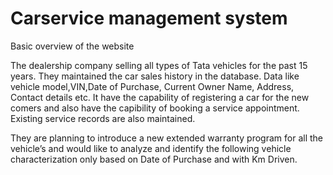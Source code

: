 # Carservice management system
Basic overview of the website 

The dealership company selling all types of Tata vehicles for the past 15 years.
They maintained the car sales history in the database. 
Data like vehicle model,VIN,Date of Purchase, Current Owner Name, Address, Contact details etc.
It have the capability of registering a car for the new comers and also 
have the capibility of booking a service appointment. 
Existing service records are also maintained.

They are planning to introduce a new extended warranty program for all the 
vehicle’s and would like to analyze and identify the following vehicle characterization only
based on Date of Purchase and with Km Driven.
